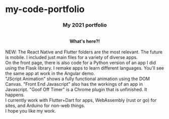 my-code-portfolio
=================

<center><h3>My 2021 portfolio</h3><br>
<b>What's here?!</b></center><br>
NEW: The React Native and Flutter folders are the most relevant. The future is mobile. I included just main files for a variety of diverse apps.<br>
On the front page, there is also code for a Python version of an app I did using the Flask library. I remake apps to learn different languages. You'll see the same app at work in the Angular demo.<br> 
"JScript Animation" shows a fully functional animation using the DOM Canvas. "Front End Javascript" also has the workings of an app in Javascript. "Goof Off Timer" is a Chrome plugin that is unfinished. It happens.<br>
I currently work with Flutter+Dart for apps, WebAssembly (rust or go) for sites, and Arduino for non-web things.<br>
I hope you like my work.
